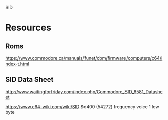 
SID
# Resources
## Roms
https://www.commodore.ca/manuals/funet/cbm/firmware/computers/c64/index-t.html

## SID Data Sheet
http://www.waitingforfriday.com/index.php/Commodore_SID_6581_Datasheet

https://www.c64-wiki.com/wiki/SID
$d400 (54272)	frequency voice 1 low byte